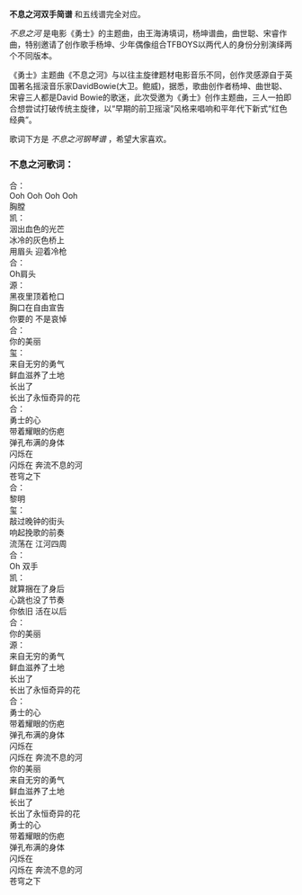 

**不息之河双手简谱** 和五线谱完全对应。

_不息之河_
是电影《勇士》的主题曲，由王海涛填词，杨坤谱曲，曲世聪、宋睿作曲，特别邀请了创作歌手杨坤、少年偶像组合TFBOYS以两代人的身份分别演绎两个不同版本。

《勇士》主题曲《不息之河》与以往主旋律题材电影音乐不同，创作灵感源自于英国著名摇滚音乐家DavidBowie(大卫。鲍威)，据悉，歌曲创作者杨坤、曲世聪、宋睿三人都是David
Bowie的歌迷，此次受邀为《勇士》创作主题曲，三人一拍即合想尝试打破传统主旋律，以“早期的前卫摇滚”风格来唱响和平年代下新式“红色经典”。

歌词下方是 _不息之河钢琴谱_ ，希望大家喜欢。

### 不息之河歌词：

合：  
Ooh Ooh Ooh Ooh  
胸膛  
凯：  
洇出血色的光芒  
冰冷的灰色桥上  
用眉头 迎着冷枪  
合：  
Oh肩头  
源：  
黑夜里顶着枪口  
胸口在自由宣告  
你要的 不是哀悼  
合：  
你的美丽  
玺：  
来自无穷的勇气  
鲜血滋养了土地  
长出了  
长出了永恒奇异的花  
合：  
勇士的心  
带着耀眼的伤疤  
弹孔布满的身体  
闪烁在  
闪烁在 奔流不息的河  
苍穹之下  
合：  
黎明  
玺：  
敲过晚钟的街头  
响起挽歌的前奏  
流荡在 江河四周  
合：  
Oh 双手  
凯：  
就算捆在了身后  
心跳也没了节奏  
你依旧 活在以后  
合：  
你的美丽  
源：  
来自无穷的勇气  
鲜血滋养了土地  
长出了  
长出了永恒奇异的花  
合：  
勇士的心  
带着耀眼的伤疤  
弹孔布满的身体  
闪烁在  
闪烁在 奔流不息的河  
你的美丽  
来自无穷的勇气  
鲜血滋养了土地  
长出了  
长出了永恒奇异的花  
勇士的心  
带着耀眼的伤疤  
弹孔布满的身体  
闪烁在  
闪烁在 奔流不息的河  
苍穹之下  

